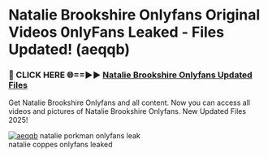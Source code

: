 # Natalie Brookshire Onlyfans Original Videos 0nlyFans Leaked - Files Updated! (aeqqb)

<h3>🔴 CLICK HERE 🌐==►► <a href="https://best4dudes.click/HH4t6V" rel="nofollow">Natalie Brookshire Onlyfans Updated Files</a></h3>

Get Natalie Brookshire Onlyfans and all content. Now you can access all videos and pictures of Natalie Brookshire Onlyfans. New Updated Files 2025!

[![aeqqb](https://github.com/user-attachments/assets/8c521d6e-e6e3-4a75-9320-d58ab9d79d5b)](https://best4dudes.click/HH4t6V)
natalie porkman onlyfans leak<br>
natalie coppes onlyfans leaked